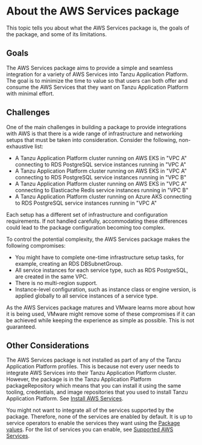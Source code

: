 # About the AWS Services package

This topic tells you about what the AWS Services package is, the goals of the package,
and some of its limitations.

## <a id="goals"></a> Goals

The AWS Services package aims to provide a simple and seamless integration for a variety of AWS Services
into Tanzu Application Platform. The goal is to minimize the time to value so that users can both offer
and consume the AWS Services that they want on Tanzu Application Platform with minimal effort.

## <a id="challenges"></a> Challenges

One of the main challenges in building a package to provide integrations with AWS is
that there is a wide range of infrastructure and networking setups that must
be taken into consideration. Consider the following, non-exhaustive list:

- A Tanzu Application Platform cluster running on AWS EKS in "VPC A" connecting to RDS PostgreSQL service instances running in "VPC A"
- A Tanzu Application Platform cluster running on AWS EKS in "VPC A" connecting to RDS PostgreSQL service instances running in "VPC B"
- A Tanzu Application Platform cluster running on AWS EKS in "VPC A" connecting to Elasticache Redis service instances running in "VPC B"
- A Tanzu Application Platform cluster running on Azure AKS connecting to RDS PostgreSQL service instances running in "VPC A"

Each setup has a different set of infrastructure and configuration requirements.
If not handled carefully, accommodating these differences could lead to the package configuration
becoming too complex.

To control the potential complexity, the AWS Services package makes the following compromises:

- You might have to complete one-time infrastructure setup tasks, for example, creating an RDS DBSubnetGroup.
- All service instances for each service type, such as RDS PostgreSQL, are created in the same VPC.
- There is no multi-region support.
- Instance-level configuration, such as instance class or engine version, is applied globally to all
service instances of a service type.

As the AWS Services package matures and VMware learns more about how it is being used,
VMware might remove some of these compromises if it can be achieved while keeping the experience as
simple as possible. This is not guaranteed.

## <a id="other"></a> Other Considerations

The AWS Services package is not installed as part of any of the Tanzu Application Platform profiles.
This is because not every user needs to integrate AWS Services into their Tanzu Application Platform cluster.
However, the package is in the Tanzu Application Platform packageRepository which means
that you can install it using the same tooling, credentials, and image repositories that you used to
install Tanzu Application Platform. See [Install AWS Services](../install-aws-services.hbs.md).

You might not want to integrate all of the services supported by the package.
Therefore, none of the services are enabled by default.
It is up to service operators to enable the services they want using the [Package values](../reference/package-values.hbs.md).
For the list of services you can enable, see [Supported AWS Services](../reference/supported-services.hbs.md).

